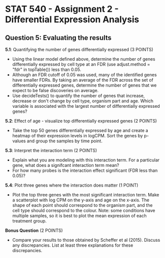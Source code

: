 STAT 540 - Assignment 2 - Differential Expression Analysis
================

Question 5: Evaluating the results
----------------------------------

**5.1**: Quantifying the number of genes differentially expressed (3 POINTS)

-   Using the linear model defined above, determine the number of genes differentially expressed by cell type at an FDR (use adjust.method = "fdr" in topTable()) less than 0.05.
-   Although an FDR cutoff of 0.05 was used, many of the identified genes have smaller FDRs. By taking an average of the FDR across the set of differentially expressed genes, determine the number of genes that we expect to be false discoveries on average.
-   Use decideTests() to quantify the number of genes that increase, decrease or don't change by cell type, organism part and age. Which variable is associated with the largest number of differentially expressed genes?

**5.2**: Effect of age - visualize top differentially expressed genes (2 POINTS)

-   Take the top 50 genes differentially expressed by age and create a heatmap of their expression levels in logCPM. Sort the genes by p-values and group the samples by time point.

**5.3**: Interpret the interaction term (2 POINTS)

-   Explain what you are modeling with this interaction term. For a particular gene, what does a signifcant interaction term mean?
-   For how many probes is the interaction effect significant (FDR less than 0.05)?

**5.4**: Plot three genes where the interaction does matter (1 POINT)

-   Plot the top three genes with the most significant interaction term. Make a scatterplot with log CPM on the y-axis and age on the x-axis. The shape of each point should correspond to the organism part, and the cell type should correspond to the colour. Note: some conditions have multiple samples, so it is best to plot the mean expression of each treatment group.

**Bonus Question** (2 POINTS)

-   Compare your results to those obtained by Scheffer et al (2015). Discuss any discrepancies. List at least three explanations for these discrepancies.
